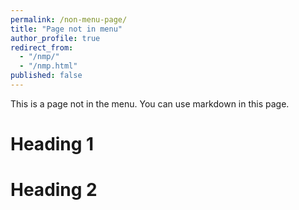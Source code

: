 ```yaml
---
permalink: /non-menu-page/
title: "Page not in menu"
author_profile: true
redirect_from: 
  - "/nmp/"
  - "/nmp.html"
published: false
---
```


This is a page not in the menu. You can use markdown in this page.

Heading 1
======

Heading 2
======
